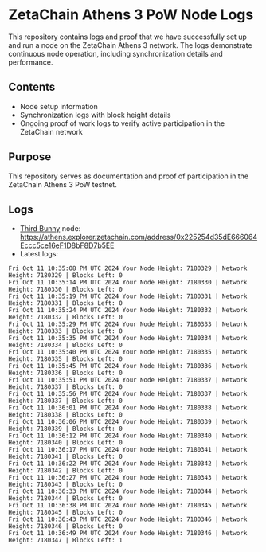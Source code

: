 # ZetaChain Athens 3 PoW Node Logs
This repository contains logs and proof that we have successfully set up and run a node on the ZetaChain Athens 3 network. The logs demonstrate continuous node operation, including synchronization details and performance.

## Contents
- Node setup information
- Synchronization logs with block height details
- Ongoing proof of work logs to verify active participation in the ZetaChain network

## Purpose
This repository serves as documentation and proof of participation in the ZetaChain Athens 3 PoW testnet.

## Logs

- [Third Bunny](https://thirdbunny.xyz/) node: https://athens.explorer.zetachain.com/address/0x225254d35dE666064Eccc5ce16eF1D8bF8D7b5EE
- Latest logs:
```
Fri Oct 11 10:35:08 PM UTC 2024 Your Node Height: 7180329 | Network Height: 7180329 | Blocks Left: 0
Fri Oct 11 10:35:14 PM UTC 2024 Your Node Height: 7180330 | Network Height: 7180330 | Blocks Left: 0
Fri Oct 11 10:35:19 PM UTC 2024 Your Node Height: 7180331 | Network Height: 7180331 | Blocks Left: 0
Fri Oct 11 10:35:24 PM UTC 2024 Your Node Height: 7180332 | Network Height: 7180332 | Blocks Left: 0
Fri Oct 11 10:35:29 PM UTC 2024 Your Node Height: 7180333 | Network Height: 7180333 | Blocks Left: 0
Fri Oct 11 10:35:35 PM UTC 2024 Your Node Height: 7180334 | Network Height: 7180334 | Blocks Left: 0
Fri Oct 11 10:35:40 PM UTC 2024 Your Node Height: 7180335 | Network Height: 7180335 | Blocks Left: 0
Fri Oct 11 10:35:45 PM UTC 2024 Your Node Height: 7180336 | Network Height: 7180336 | Blocks Left: 0
Fri Oct 11 10:35:51 PM UTC 2024 Your Node Height: 7180337 | Network Height: 7180337 | Blocks Left: 0
Fri Oct 11 10:35:56 PM UTC 2024 Your Node Height: 7180337 | Network Height: 7180337 | Blocks Left: 0
Fri Oct 11 10:36:01 PM UTC 2024 Your Node Height: 7180338 | Network Height: 7180338 | Blocks Left: 0
Fri Oct 11 10:36:06 PM UTC 2024 Your Node Height: 7180339 | Network Height: 7180339 | Blocks Left: 0
Fri Oct 11 10:36:12 PM UTC 2024 Your Node Height: 7180340 | Network Height: 7180340 | Blocks Left: 0
Fri Oct 11 10:36:17 PM UTC 2024 Your Node Height: 7180341 | Network Height: 7180341 | Blocks Left: 0
Fri Oct 11 10:36:22 PM UTC 2024 Your Node Height: 7180342 | Network Height: 7180342 | Blocks Left: 0
Fri Oct 11 10:36:27 PM UTC 2024 Your Node Height: 7180343 | Network Height: 7180343 | Blocks Left: 0
Fri Oct 11 10:36:33 PM UTC 2024 Your Node Height: 7180344 | Network Height: 7180344 | Blocks Left: 0
Fri Oct 11 10:36:38 PM UTC 2024 Your Node Height: 7180345 | Network Height: 7180345 | Blocks Left: 0
Fri Oct 11 10:36:43 PM UTC 2024 Your Node Height: 7180346 | Network Height: 7180346 | Blocks Left: 0
Fri Oct 11 10:36:49 PM UTC 2024 Your Node Height: 7180346 | Network Height: 7180347 | Blocks Left: 1
```
